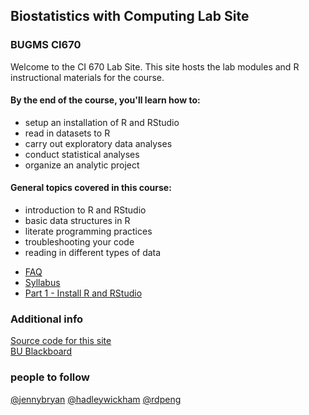 ##  Biostatistics with Computing Lab Site
### BUGMS CI670

Welcome to the CI 670 Lab Site.  This site hosts the lab modules and R
instructional materials for the course.

#### By the end of the course, you'll learn how to:
- setup an installation of R and RStudio
- read in datasets to R
- carry out exploratory data analyses
- conduct statistical analyses
- organize an analytic project

#### General topics covered in this course:
- introduction to R and RStudio
- basic data structures in R
- literate programming practices
- troubleshooting your code
- reading in different types of data

* [FAQ](FAQ.html)
* [Syllabus](Syllabus.html)
* [Part 1 - Install R and RStudio](part1_install_r.html)

### Additional info
[Source code for this site](https://github.com/timothytsai/CI670)  
[BU Blackboard](https://learn.bu.edu)

### people to follow
[@jennybryan](https://twitter.com/jennybryan)
[@hadleywickham](https://twitter.com/hadleywickham)
[@rdpeng](https://twitter.com/rdpeng)